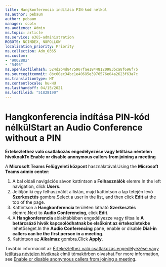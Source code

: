```yaml
---
title: Hangkonferencia indítása PIN-kód nélkül
ms.author: pebaum
author: pebaum
manager: scotv
ms.audience: Admin
ms.topic: article
ms.service: o365-administration
ROBOTS: NOINDEX, NOFOLLOW
localization_priority: Priority
ms.collection: Adm_O365
ms.custom:
- "9002882"
- "5496"
ms.openlocfilehash: 524d2b4d8475907fae18448120983bca8f696f7b
ms.sourcegitcommit: 8bc60ec34bc1e40685e3976576e04a2623f63a7c
ms.translationtype: HT
ms.contentlocale: hu-HU
ms.lasthandoff: 04/15/2021
ms.locfileid: "51828190"
---
```

# <a name="start-an-audio-conference-without-a-pin"></a><span data-ttu-id="8fd5e-102">Hangkonferencia indítása PIN-kód nélkül</span><span class="sxs-lookup"><span data-stu-id="8fd5e-102">Start an Audio Conference without a PIN</span></span>

<span data-ttu-id="8fd5e-103">**Értekezlethez való csatlakozás engedélyezése vagy letiltása névtelen hívóknak**</span><span class="sxs-lookup"><span data-stu-id="8fd5e-103">**To Enable or disable anonymous callers from joining a meeting**</span></span>

<span data-ttu-id="8fd5e-104">A **Microsoft Teams Felügyeleti központ** használatával:</span><span class="sxs-lookup"><span data-stu-id="8fd5e-104">Using the **Microsoft Teams admin center**:</span></span>

1. <span data-ttu-id="8fd5e-105">A bal oldali navigációs sávon kattintson a **Felhasználók** elemre.</span><span class="sxs-lookup"><span data-stu-id="8fd5e-105">In the left navigation, click **Users**.</span></span>
2. <span data-ttu-id="8fd5e-106">Jelöljön ki egy felhasználót a listán, majd kattintson a lap tetején levő **Szerkesztés** gombra.</span><span class="sxs-lookup"><span data-stu-id="8fd5e-106">Select a user in the list, and then click **Edit** at the top of the page.</span></span>
3. <span data-ttu-id="8fd5e-107">Kattintson a **Hangkonferencia** területen látható **Szerkesztés** elemre.</span><span class="sxs-lookup"><span data-stu-id="8fd5e-107">Next to **Audio Conferencing**, click **Edit**.</span></span>
4. <span data-ttu-id="8fd5e-108">A **Hangkonferencia** ablaktáblában engedélyezze vagy tiltsa le **A betárcsázó hívók kapcsolódhatnak be elsőként az értekezletekbe** lehetőséget.</span><span class="sxs-lookup"><span data-stu-id="8fd5e-108">In the **Audio Conferencing** pane, enable or disable **Dial-in callers can be the first person in a meeting**.</span></span>
5. <span data-ttu-id="8fd5e-109">Kattintson az **Alkalmaz** gombra.</span><span class="sxs-lookup"><span data-stu-id="8fd5e-109">Click **Apply**.</span></span>

<span data-ttu-id="8fd5e-110">További információt az [Értekezlethez való csatlakozás engedélyezése vagy letiltása névtelen hívóknak](https://docs.microsoft.com/microsoftteams/start-an-audio-conference-over-the-phone-without-a-pin-in-teams) című témakörben olvashat.</span><span class="sxs-lookup"><span data-stu-id="8fd5e-110">For more information, see [Enable or disable anonymous callers from joining a meeting](https://docs.microsoft.com/microsoftteams/start-an-audio-conference-over-the-phone-without-a-pin-in-teams).</span></span>
